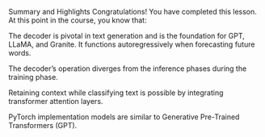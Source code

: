 Summary and Highlights
Congratulations! You have completed this lesson. At this point in the course, you know that:

The decoder is pivotal in text generation and is the foundation for GPT, LLaMA, and Granite. It functions autoregressively when forecasting future words.

The decoder’s operation diverges from the inference phases during the training phase.

Retaining context while classifying text is possible by integrating transformer attention layers.

PyTorch implementation models are similar to Generative Pre-Trained Transformers (GPT).

